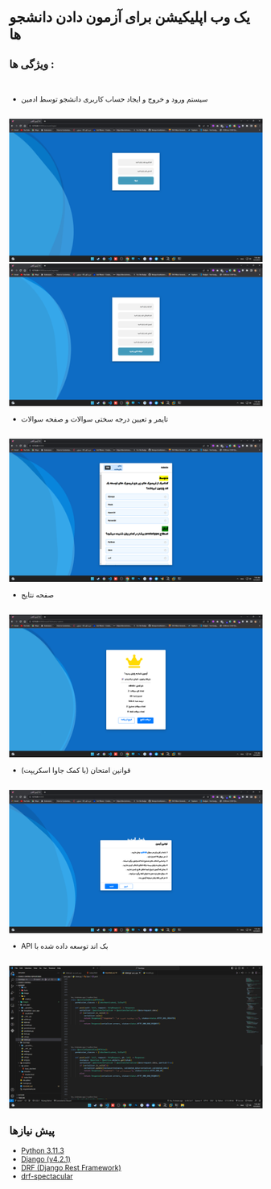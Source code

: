 # یک وب اپلیکیشن برای آزمون دادن دانشجو ها

## ویژگی ها :
<br>

- سیستم ورود و خروج و ایجاد حساب کاربری دانشجو توسط ادمین
<br>
<img src='https://github.com/shervinbdndev/Quizino/blob/master/images/1st.png'>
<img src='https://github.com/shervinbdndev/Quizino/blob/master/images/1st5.png'>
<br>

- تایمر و تعیین درجه سختی سوالات و صفحه سوالات
<br>
<img src='https://github.com/shervinbdndev/Quizino/blob/master/images/2nd.png'>
<br>

- صفحه نتایج
<br>
<img src='https://github.com/shervinbdndev/Quizino/blob/master/images/3rd.png'>
<br>

- (با کمک جاوا اسکریپت) قوانین امتحان
<br>
<img src='https://github.com/shervinbdndev/Quizino/blob/master/images/4th.png'>
<br>

- API بک اند توسعه داده شده با 
<br>
<img src='https://github.com/shervinbdndev/Quizino/blob/master/images/5th.png'>
<br>

## پیش نیازها
- <a href='https://www.python.org/'>Python 3.11.3</a>
- <a href='https://www.djangoproject.com/'>Django (v4.2.1)</a>
- <a href='https://www.django-rest-framework.org/'>DRF (Django Rest Framework)</a>
- <a href='https://drf-spectacular.readthedocs.io/en/latest/'>drf-spectacular</a>
